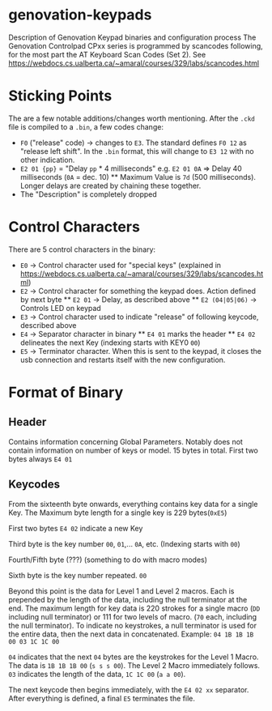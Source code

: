 # genovation-keypads
Description of Genovation Keypad binaries and configuration process
The Genovation Controlpad CPxx series is programmed by scancodes following, for the most part the AT Keyboard Scan Codes (Set 2). See https://webdocs.cs.ualberta.ca/~amaral/courses/329/labs/scancodes.html

# Sticking Points
The are a few notable additions/changes worth mentioning. After the `.ckd` file is compiled to a `.bin`, a few codes change:
 * `F0` ("release" code) -> changes to `E3`. The standard defines `F0 12` as "release left shift". In the `.bin` format, this will change to `E3 12` with no other indication.
 * `E2 01 {pp}` = "Delay `pp` * 4 milliseconds" e.g. `E2 01 0A` => Delay 40 milliseconds (`0A` = dec. 10)
 ** Maximum Value is `7d` (500 milliseconds). Longer delays are created by chaining these together.
 * The "Description" is completely dropped

# Control Characters
There are 5 control characters in the binary:
* `E0` -> Control character used for "special keys" (explained in https://webdocs.cs.ualberta.ca/~amaral/courses/329/labs/scancodes.html)
* `E2` -> Control character for something the keypad does. Action defined by next byte
** `E2 01` -> Delay, as described above
** `E2 (04|05|06)` -> Controls LED on keypad
* `E3` -> Control character used to indicate "release" of following keycode, described above
* `E4` -> Separator character in binary
** `E4 01` marks the header
** `E4 02` delineates the next Key (indexing starts with KEY0 `00`)
* `E5` -> Terminator character. When this is sent to the keypad, it closes the usb connection and restarts itself with the new configuration.

# Format of Binary
## Header
Contains information concerning Global Parameters. Notably does not contain information on number of keys or model.
15 bytes in total. First two bytes always `E4 01`

## Keycodes
From the sixteenth byte onwards, everything contains key data for a single Key. The Maximum byte length for a single key is 229 bytes(`0xE5`)

First two bytes `E4 02` indicate a new Key

Third byte is the key number `00`, `01`,... `0A`, etc. (Indexing starts with `00`)

Fourth/Fifth byte (???) (something to do with macro modes)

Sixth byte is the key number repeated. `00`

Beyond this point is the data for Level 1 and Level 2 macros. Each is prepended by the length of the data, including the null terminator at the end. The maximum length for key data is 220 strokes for a single macro (`DD` including null terminator) or 111 for two levels of macro. (`70` each, including the null terminator). To indicate no keystrokes, a null terminator is used for the entire data, then the next data in concatenated.
Example:
`04 1B 1B 1B 00 03 1C 1C 00`

`04` indicates that the next `04` bytes are the keystrokes for the Level 1 Macro. The data is `1B 1B 1B 00` (`s s s 00`).
The Level 2 Macro immediately follows. `03` indicates the length of the data, `1C 1C 00` (`a a 00`).

The next keycode then begins immediately, with the `E4 02 xx` separator. After everything is defined, a final `E5` terminates the file.
